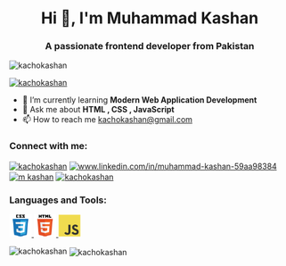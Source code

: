 <h1 align="center">Hi 👋, I'm Muhammad Kashan</h1>
<h3 align="center">A passionate frontend developer from Pakistan</h3>

<p align="left"> <img src="https://komarev.com/ghpvc/?username=kachokashan&label=Profile%20views&color=0e75b6&style=flat" alt="kachokashan" /> </p>

<p align="left"> <a href="https://github.com/ryo-ma/github-profile-trophy"><img src="https://github-profile-trophy.vercel.app/?username=kachokashan" alt="kachokashan" /></a> </p>

- 🌱 I’m currently learning **Modern Web Application Development**
- 💬 Ask me about **HTML , CSS , JavaScript**
- 📫 How to reach me kachokashan@gmail.com

<h3 align="left">Connect with me:</h3>
<p align="left">
<a href="https://twitter.com/kachokashan" target="blank"><img align="center" src="https://raw.githubusercontent.com/rahuldkjain/github-profile-readme-generator/master/src/images/icons/Social/twitter.svg" alt="kachokashan" height="30" width="40" /></a>
<a href="https://linkedin.com/in/www.linkedin.com/in/muhammad-kashan-59aa98384" target="blank"><img align="center" src="https://raw.githubusercontent.com/rahuldkjain/github-profile-readme-generator/master/src/images/icons/Social/linked-in-alt.svg" alt="www.linkedin.com/in/muhammad-kashan-59aa98384" height="30" width="40" /></a>
<a href="https://fb.com/m kashan" target="blank"><img align="center" src="https://raw.githubusercontent.com/rahuldkjain/github-profile-readme-generator/master/src/images/icons/Social/facebook.svg" alt="m kashan" height="30" width="40" /></a>
<a href="https://instagram.com/kachokashan" target="blank"><img align="center" src="https://raw.githubusercontent.com/rahuldkjain/github-profile-readme-generator/master/src/images/icons/Social/instagram.svg" alt="kachokashan" height="30" width="40" /></a>
</p>

<h3 align="left">Languages and Tools:</h3>
<p align="left"> <a href="https://www.w3schools.com/css/" target="_blank" rel="noreferrer"> <img src="https://raw.githubusercontent.com/devicons/devicon/master/icons/css3/css3-original-wordmark.svg" alt="css3" width="40" height="40"/> </a> <a href="https://www.w3.org/html/" target="_blank" rel="noreferrer"> <img src="https://raw.githubusercontent.com/devicons/devicon/master/icons/html5/html5-original-wordmark.svg" alt="html5" width="40" height="40"/> </a> <a href="https://developer.mozilla.org/en-US/docs/Web/JavaScript" target="_blank" rel="noreferrer"> <img src="https://raw.githubusercontent.com/devicons/devicon/master/icons/javascript/javascript-original.svg" alt="javascript" width="40" height="40"/> </a> </p>

<p><img align="left" src="https://github-readme-stats.vercel.app/api/top-langs?username=kachokashan&show_icons=true&locale=en&layout=compact" alt="kachokashan" /></p>

<p>&nbsp;<img align="center" src="https://github-readme-stats.vercel.app/api?username=kachokashan&show_icons=true&locale=en" alt="kachokashan" /></p>
